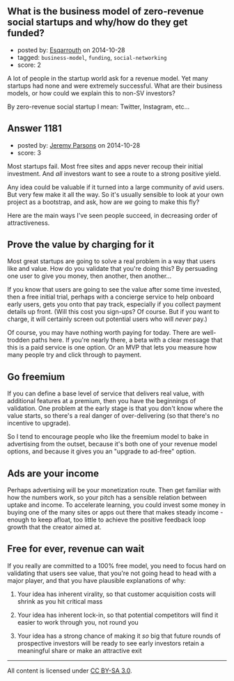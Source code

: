 ## What is the business model of zero-revenue social startups and why/how do they get funded?

- posted by: [Esqarrouth](https://stackexchange.com/users/3055586/esqarrouth) on 2014-10-28
- tagged: `business-model`, `funding`, `social-networking`
- score: 2

A lot of people in the startup world ask for a revenue model. Yet many startups had none and were extremely successful. What are their business models, or how could we explain this to non-SV investors?

By zero-revenue social startup I mean: Twitter, Instagram, etc...


## Answer 1181

- posted by: [Jeremy Parsons](https://stackexchange.com/users/497810/jeremy-parsons) on 2014-10-28
- score: 3

Most startups fail. Most free sites and apps never recoup their initial investment. And *all* investors want to see a route to a strong positive yield.

Any idea could be valuable if it turned into a large community of avid users. But very few make it all the way. So it's usually sensible to look at your own project as a bootstrap, and ask, how are *we* going to make this fly?  

Here are the main ways I've seen people succeed, in decreasing order of attractiveness.

## Prove the value by charging for it ##

Most great startups are going to solve a real problem in a way that users like and value. How do you validate that you're doing this? By persuading one user to give you money, then another, then another...

If you know that users are going to see the value after some time invested, then a free initial trial, perhaps with a concierge service to help onboard early users, gets you onto that pay track, especially if you collect payment details up front. (Will this cost you sign-ups? Of course. But if you want to charge, it will certainly screen out potential users who will *never* pay.)

Of course, you may have nothing worth paying for today. There are well-trodden paths here. If you're nearly there, a beta with a clear message that this is a paid service is one option. Or an MVP that lets you measure how many people try and click through to payment.

## Go freemium ##

If you can define a base level of service that delivers real value, with additional features at a premium, then you have the beginnings of validation. One problem at the early stage is that you don't know where the value starts, so there's a real danger of over-delivering (so that there's no incentive to upgrade).

So I tend to encourage people who like the freemium model to bake in advertising from the outset, because it's both one of your revenue model options, and because it gives you an "upgrade to ad-free" option.

## Ads are your income ##

Perhaps advertising will be your monetization route. Then get familiar with how the numbers work, so your pitch has a sensible relation between uptake and income. To accelerate learning, you could invest some money in buying one of the many sites or apps out there that makes steady income - enough to keep afloat, too little to achieve the positive feedback loop growth that the creator aimed at.

## Free for ever, revenue can wait ##

If you really are committed to a 100% free model, you need to focus hard on validating that users see value, that you're not going head to head with a major player, and that you have plausible explanations of why:

 1. Your idea has inherent virality, so that customer acquisition costs will shrink as you hit critical mass

 1. Your idea has inherent lock-in, so that potential competitors will find it easier to work through you, not round you

 1. Your idea has a strong chance of making it *so* big that future rounds of prospective investors will be ready to see early investors retain a meaningful share or make an attractive exit



---

All content is licensed under [CC BY-SA 3.0](https://creativecommons.org/licenses/by-sa/3.0/).
